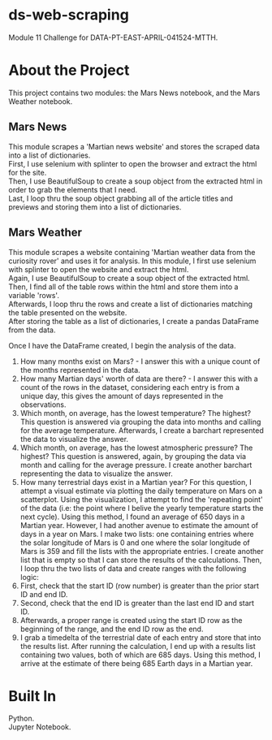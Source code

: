# ds-web-scraping
Module 11 Challenge for DATA-PT-EAST-APRIL-041524-MTTH.


# About the Project
This project contains two modules: the Mars News notebook, and the Mars Weather notebook.  

## Mars News

This module scrapes a 'Martian news website' and stores the scraped data into a list of dictionaries.  
First, I use selenium with splinter to open the browser and extract the html for the site.  
Then, I use BeautifulSoup to create a soup object from the extracted html in order to grab the elements that I need.  
Last, I loop thru the soup object grabbing all of the article titles and previews and storing them into a list of dictionaries.  

## Mars Weather

This module scrapes a website containing 'Martian weather data from the curiosity rover' and uses it for analysis.
In this module, I first use selenium with splinter to open the website and extract the html.  
Again, I use BeautifulSoup to create a soup object of the extracted html.  
Then, I find all of the table rows within the html and store them into a variable 'rows'.  
Afterwards, I loop thru the rows and create a list of dictionaries matching the table presented on the website.  
After storing the table as a list of dictionaries, I create a pandas DataFrame from the data.  

Once I have the DataFrame created, I begin the analysis of the data.  
1. How many months exist on Mars? - I answer this with a unique count of the months represented in the data.
2. How many Martian days' worth of data are there? - I answer this with a count of the rows in the dataset, considering each entry is from a unique day, this gives the amount of days represented in the observations.  
3. Which month, on average, has the lowest temperature? The highest?  
This question is answered via grouping the data into months and calling for the average temperature.
Afterwards, I create a barchart represented the data to visualize the answer.
4. Which month, on average, has the lowest atmospheric pressure? The highest?
This question is answered, again, by grouping the data via month and calling for the average pressure.
I create another barchart representing the data to visualize the answer.
5. How many terrestrial days exist in a Martian year?
For this question, I attempt a visual estimate via plotting the daily temperature on Mars on a scatterplot.
Using the visualization, I attempt to find the 'repeating point' of the data (i.e: the point where I belive the yearly temperature starts the next cycle).
Using this method, I found an average of 650 days in a Martian year.
However, I had another avenue to estimate the amount of days in a year on Mars.
I make two lists: one containing entries where the solar longitude of Mars is 0 and one where the solar longitude of Mars is 359 and fill the lists with the appropriate entries.
I create another list that is empty so that I can store the results of the calculations.
Then, I loop thru the two lists of data and create ranges with the following logic:  
1. First, check that the start ID (row number) is greater than the prior start ID and end ID.
2. Second, check that the end ID is greater than the last end ID and start ID.
3. Afterwards, a proper range is created using the start ID row as the beginning of the range, and the end ID row as the end.
4. I grab a timedelta of the terrestrial date of each entry and store that into the results list.
After running the calculation, I end up with a results list containing two values, both of which are 685 days.
Using this method, I arrive at the estimate of there being 685 Earth days in a Martian year.

# Built In  
Python.  
Jupyter Notebook.  
